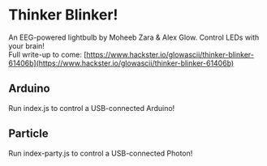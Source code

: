 # Thinker Blinker!  
An EEG-powered lightbulb by Moheeb Zara & Alex Glow. Control LEDs with your brain!  
Full write-up to come: [https://www.hackster.io/glowascii/thinker-blinker-61406b](https://www.hackster.io/glowascii/thinker-blinker-61406b)

## Arduino  
Run index.js to control a USB-connected Arduino!

## Particle  
Run index-party.js to control a USB-connected Photon!